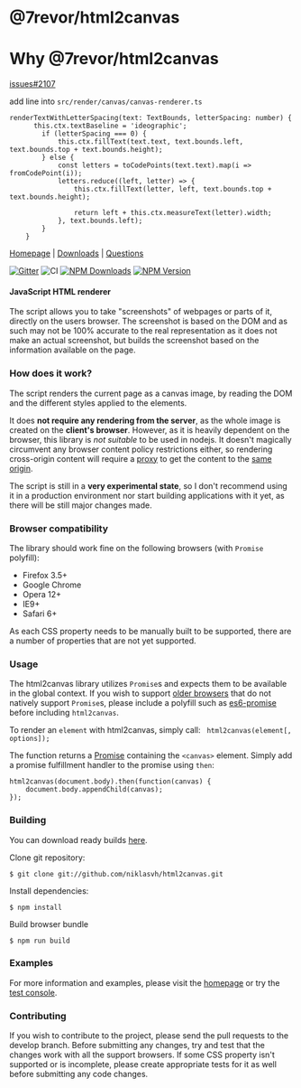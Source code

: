 @7revor/html2canvas
===========

# Why @7revor/html2canvas

[issues#2107](https://github.com/niklasvh/html2canvas/issues/2107)

add line into `src/render/canvas/canvas-renderer.ts`
```js{3}
renderTextWithLetterSpacing(text: TextBounds, letterSpacing: number) {
      this.ctx.textBaseline = 'ideographic';
        if (letterSpacing === 0) {
            this.ctx.fillText(text.text, text.bounds.left, text.bounds.top + text.bounds.height);
        } else {
            const letters = toCodePoints(text.text).map(i => fromCodePoint(i));
            letters.reduce((left, letter) => {
                this.ctx.fillText(letter, left, text.bounds.top + text.bounds.height);

                return left + this.ctx.measureText(letter).width;
            }, text.bounds.left);
        }
    }
```


[Homepage](https://html2canvas.hertzen.com) | [Downloads](https://github.com/niklasvh/html2canvas/releases) | [Questions](http://stackoverflow.com/questions/tagged/html2canvas?sort=newest)

[![Gitter](https://badges.gitter.im/Join%20Chat.svg)](https://gitter.im/niklasvh/html2canvas?utm_source=badge&utm_medium=badge&utm_campaign=pr-badge) 
![CI](https://github.com/niklasvh/html2canvas/workflows/CI/badge.svg?branch=master)
[![NPM Downloads](https://img.shields.io/npm/dm/html2canvas.svg)](https://www.npmjs.org/package/html2canvas)
[![NPM Version](https://img.shields.io/npm/v/html2canvas.svg)](https://www.npmjs.org/package/html2canvas)

#### JavaScript HTML renderer ####

 The script allows you to take "screenshots" of webpages or parts of it, directly on the users browser. The screenshot is based on the DOM and as such may not be 100% accurate to the real representation as it does not make an actual screenshot, but builds the screenshot based on the information available on the page.


### How does it work? ###
The script renders the current page as a canvas image, by reading the DOM and the different styles applied to the elements.

It does **not require any rendering from the server**, as the whole image is created on the **client's browser**. However, as it is heavily dependent on the browser, this library is *not suitable* to be used in nodejs.
It doesn't magically circumvent any browser content policy restrictions either, so rendering cross-origin content will require a [proxy](https://github.com/niklasvh/html2canvas/wiki/Proxies) to get the content to the [same origin](http://en.wikipedia.org/wiki/Same_origin_policy).

The script is still in a **very experimental state**, so I don't recommend using it in a production environment nor start building applications with it yet, as there will be still major changes made.

### Browser compatibility ###

The library should work fine on the following browsers (with `Promise` polyfill):

* Firefox 3.5+
* Google Chrome
* Opera 12+
* IE9+
* Safari 6+

As each CSS property needs to be manually built to be supported, there are a number of properties that are not yet supported.

### Usage ###

The html2canvas library utilizes `Promise`s and expects them to be available in the global context. If you wish to
support [older browsers](http://caniuse.com/#search=promise) that do not natively support `Promise`s, please include a polyfill such as
[es6-promise](https://github.com/jakearchibald/es6-promise) before including `html2canvas`.

To render an `element` with html2canvas, simply call:
` html2canvas(element[, options]);`

The function returns a [Promise](https://developer.mozilla.org/en-US/docs/Web/JavaScript/Reference/Global_Objects/Promise) containing the `<canvas>` element. Simply add a promise fulfillment handler to the promise using `then`:

    html2canvas(document.body).then(function(canvas) {
        document.body.appendChild(canvas);
    });

### Building ###

You can download ready builds [here](https://github.com/niklasvh/html2canvas/releases).

Clone git repository:

    $ git clone git://github.com/niklasvh/html2canvas.git

Install dependencies:

    $ npm install

Build browser bundle

    $ npm run build

### Examples ###

For more information and examples, please visit the [homepage](https://html2canvas.hertzen.com) or try the [test console](https://html2canvas.hertzen.com/tests/).

### Contributing ###

If you wish to contribute to the project, please send the pull requests to the develop branch. Before submitting any changes, try and test that the changes work with all the support browsers. If some CSS property isn't supported or is incomplete, please create appropriate tests for it as well before submitting any code changes.

